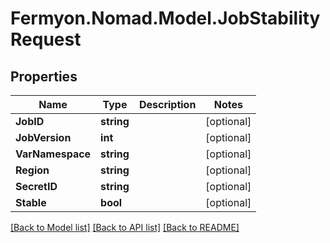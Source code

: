 # Fermyon.Nomad.Model.JobStabilityRequest

## Properties

Name | Type | Description | Notes
------------ | ------------- | ------------- | -------------
**JobID** | **string** |  | [optional] 
**JobVersion** | **int** |  | [optional] 
**VarNamespace** | **string** |  | [optional] 
**Region** | **string** |  | [optional] 
**SecretID** | **string** |  | [optional] 
**Stable** | **bool** |  | [optional] 

[[Back to Model list]](../README.md#documentation-for-models) [[Back to API list]](../README.md#documentation-for-api-endpoints) [[Back to README]](../README.md)

